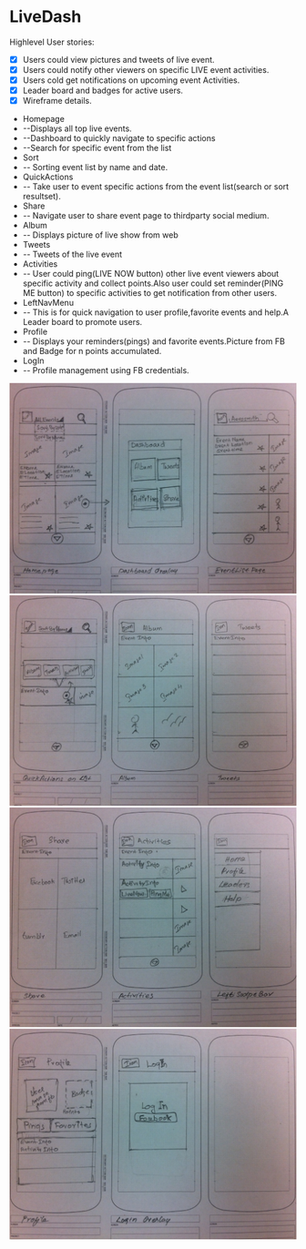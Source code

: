 LiveDash
========

Highlevel User stories:

 * [x] Users could view pictures and tweets of live event.
 * [x] Users could notify other viewers on specific LIVE event activities.
 * [x] Users cold get notifications on upcoming event Activities.
 * [x] Leader board and badges for active users.
 * [x] Wireframe details.

  * Homepage 
  * --Displays all top live events.
  * --Dashboard to quickly navigate to specific actions
  * --Search for specific event from the list
  * Sort 
  * -- Sorting event list by name and date.
  * QuickActions
  * -- Take user to event specific actions from the event list(search or sort resultset).
  * Share 
  * -- Navigate user to share event page to thirdparty social medium.
  * Album
  * -- Displays picture of live show from web
  * Tweets
  * -- Tweets of the live event
  * Activities 
  * -- User could ping(LIVE NOW button) other live event viewers about specific activity and collect points.Also user could set reminder(PING ME button) to specific activities to get notification from other users.
  * LeftNavMenu 
  * -- This is for quick navigation to user profile,favorite events and help.A Leader board to promote users.
  * Profile 
  * -- Displays your reminders(pings) and favorite events.Picture from FB and Badge for n points accumulated.
  * LogIn 
  * -- Profile management using FB credentials.

![Wire Frames - Hoomepage+Dashboard+Search](Hoomepage+Dashboard+Search.JPG)
![Wire Frames - Sort+QuickActions ](Sort+QuickActions.JPG)
![Wire Frames - Share+Activities+LeftNavMenu](Share+Activities+LeftNavMenu.JPG)
![Wire Frames - Profile+LogIn](Profile+LogIn.JPG)
